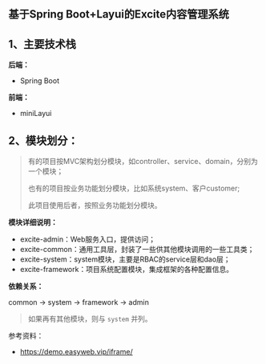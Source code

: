 ## 基于Spring Boot+Layui的Excite内容管理系统

## 1、主要技术栈

**后端：**

+ Spring Boot

**前端：**

+ miniLayui

## 2、模块划分：

> 有的项目按MVC架构划分模块，如controller、service、domain，分别为一个模块；
> 
> 也有的项目按业务功能划分模块，比如系统system、客户customer;
> 
> 此项目使用后者，按照业务功能划分模块。

**模块详细说明：**

+ excite-admin：Web服务入口，提供访问；
+ excite-common：通用工具层，封装了一些供其他模块调用的一些工具类；
+ excite-system：system模块，主要是RBAC的service层和dao层；
+ excite-framework：项目系统配置模块，集成框架的各种配置信息。

**依赖关系：**

common → system → framework → admin

> 如果再有其他模块，则与 `system` 并列。


参考资料：

+ https://demo.easyweb.vip/iframe/